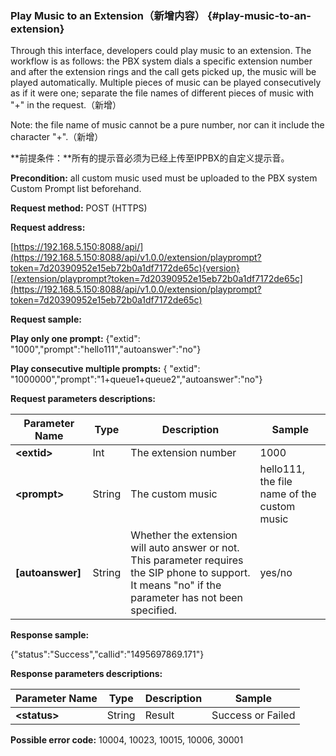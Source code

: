 ### Play Music to an Extension（新增内容） {#play-music-to-an-extension}

Through this interface, developers could play music to an extension. The workflow is as follows: the PBX system dials a specific extension number and after the extension rings and the call gets picked up, the music will be played automatically. Multiple pieces of music can be played consecutively as if it were one; separate the file names of different pieces of music with "+" in the request.（新增）

Note: the file name of music cannot be a pure number, nor can it include the character "+".（新增）

**前提条件：**所有的提示音必须为已经上传至IPPBX的自定义提示音。

**Precondition:** all custom music used must be uploaded to the PBX system Custom Prompt list beforehand.

**Request method:** POST \(HTTPS\)

**Request address:**

[https://192.168.5.150:8088/api/](https://192.168.5.150:8088/api/v1.0.0/extension/playprompt?token=7d20390952e15eb72b0a1df7172de65c){version}[/extension/playprompt?token=7d20390952e15eb72b0a1df7172de65c](https://192.168.5.150:8088/api/v1.0.0/extension/playprompt?token=7d20390952e15eb72b0a1df7172de65c)

**Request sample:**

**Play only one prompt:** {"extid": "1000","prompt":"hello111","autoanswer":"no"}

**Play consecutive multiple prompts:** { "extid": "1000000","prompt":"1+queue1+queue2","autoanswer":"no"}

**Request parameters descriptions:**

| **Parameter Name** | **Type** | **Description** | **Sample** |
| --- | --- | --- | --- |
| **&lt;extid&gt;** | Int | The extension number | 1000 |
| **&lt;prompt&gt;** | String | The custom music | hello111, the file name of the custom music |
| **\[autoanswer\]** | String | Whether the extension will auto answer or not. This parameter requires the SIP phone to support. It means "no" if the parameter has not been specified. | yes/no |

**Response sample:**

{"status":"Success","callid":"1495697869.171"}

**Response parameters descriptions:**

| **Parameter Name** | **Type** | **Description** | **Sample** |
| --- | --- | --- | --- |
| **&lt;status&gt;** | String | Result | Success or Failed |

**Possible error code:** 10004, 10023, 10015, 10006, 30001

